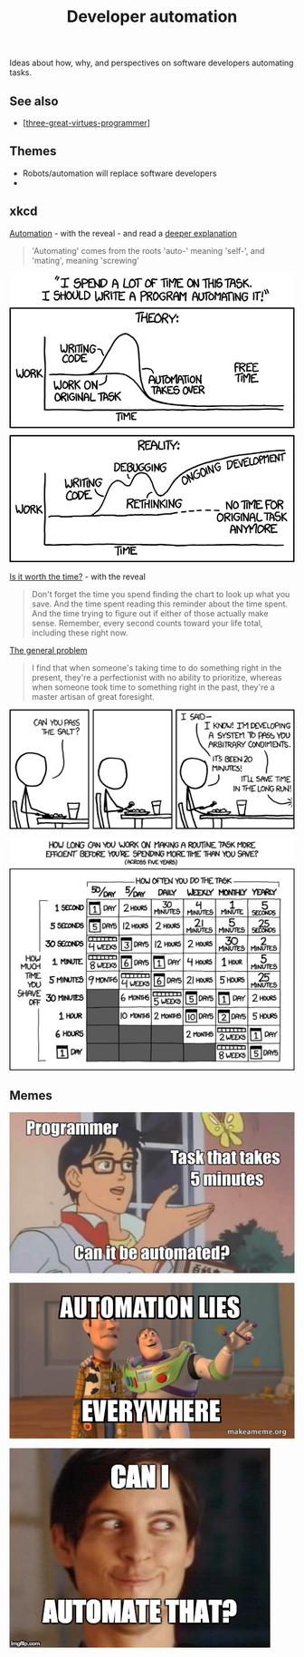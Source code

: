 ﻿---
title: Developer automation
---
Ideas about how, why, and perspectives on software developers automating tasks.

## See also

- [[three-great-virtues-programmer]]


## Themes

- Robots/automation will replace software developers
- 


## xkcd

[Automation](https://xkcd.com/1319/) - with the reveal - and read a [deeper explanation](https://www.explainxkcd.com/wiki/index.php/1319:_Automation)
> 'Automating' comes from the roots 'auto-' meaning 'self-', and 'mating', meaning 'screwing'

![Automation](xkcd-automation.png)

[Is it worth the time?](https://xkcd.com/1205/) - with the reveal
> Don't forget the time you spend finding the chart to look up what you save. And the time spent reading this reminder about the time spent. And the time trying to figure out if either of those actually make sense. Remember, every second counts toward your life total, including these right now.

[The general problem](https://xkcd.com/974/)
> I find that when someone's taking time to do something right in the present, they're a perfectionist with no ability to prioritize, whereas when someone took time to something right in the past, they're a master artisan of great foresight.

![](xkcd-generalProblem.png)

![](xkcd-worthTime.png)



## Memes

![Programmer / Task that takes 5 minutes / Can it be automated](butteryfly.png)

![Buzz Lightyear - automation lies everywhere](automation-lies-everywhere.png)

![Can I automate that](canIAutomateThat.png)

[//begin]: # "Autogenerated link references for markdown compatibility"
[three-great-virtues-programmer]: three-great-virtues-programmer "Three great virtues of a programmer"
[//end]: # "Autogenerated link references"